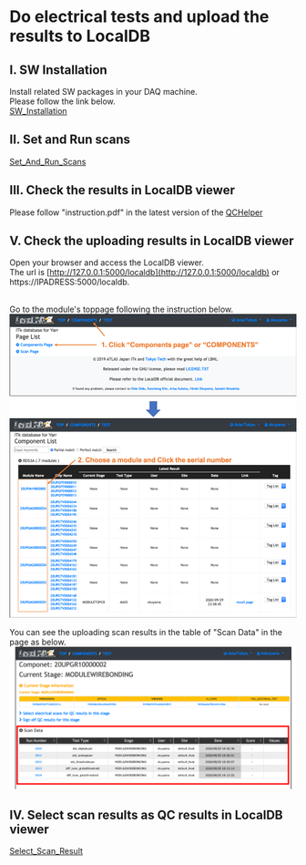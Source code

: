 # Do electrical tests and upload the results to LocalDB

## I. SW Installation

Install related SW packages in your DAQ machine.<br>
Please follow the link below.<br>
[SW_Installation](sw_installation.md)

## II. Set and Run scans 
[Set_And_Run_Scans](set_and_run_scans.md)


## III. Check the results in LocalDB viewer
Please follow "instruction.pdf" in the latest version of the [QCHelper](https://gitlab.cern.ch/atlas-itk/sw/db/pixels/qc-viz-tools-dev/qc-helper/-/tree/master)

## V. Check the uploading results in LocalDB viewer
Open your browser and access the LocalDB viewer.<br>
The url is [http://127.0.0.1:5000/localdb](http://127.0.0.1:5000/localdb) or https://IPADRESS:5000/localdb.<br><br>

Go to the module's toppage following the instruction below.<br>
![Go_to_Module_Toppage](images/goto_module_toppage.png)<br>

You can see the uploading scan results in the table of "Scan Data" in the page as below.<br>
![View_QC_Test](images/view_scans.png)<br>


## IV. Select scan results as QC results in LocalDB viewer
[Select_Scan_Result](select_scans.md)
